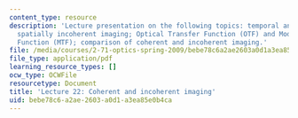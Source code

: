 ```yaml
---
content_type: resource
description: 'Lecture presentation on the following topics: temporal and spatial coherence;
  spatially incoherent imaging; Optical Transfer Function (OTF) and Modulation Transfer
  Function (MTF); comparison of coherent and incoherent imaging.'
file: /media/courses/2-71-optics-spring-2009/bebe78c6a2ae2603a0d1a3ea85e0b4ca_MIT2_71S09_lec22.pdf
file_type: application/pdf
learning_resource_types: []
ocw_type: OCWFile
resourcetype: Document
title: 'Lecture 22: Coherent and incoherent imaging'
uid: bebe78c6-a2ae-2603-a0d1-a3ea85e0b4ca
---
```

